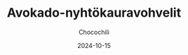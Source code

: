---
title: "Avokado-nyhtökauravohvelit"
image: "https://vegaanibotti.lauravuo.me/2024/10/2024-10-15_small.png"
date: 2024-10-15
receipt_url: "https://chocochili.net/2019/09/avokado-nyhtokauravohvelit/"
author: "Chocochili"
---